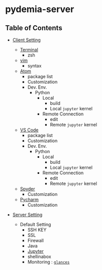 # pydemia-server

## Table of Contents

* [Client Setting](https://github.com/pydemia/pydemia-server/blob/master/scripts/client/clientsetting.md)
  - [Terminal](https://github.com/pydemia/pydemia-server/blob/master/scripts/client/terminal.md)
    * zsh
  - [vim](https://github.com/pydemia/pydemia-server/blob/master/scripts/client/vim.md)
    * syntax
  - [Atom](https://github.com/pydemia/pydemia-server/blob/master/scripts/client/atom.md)
    * package list
    * Customization
    * Dev. Env.
      - Python
        * Local
          - build
          - Local `jupyter` kernel
        * Remote Connection
          - edit
          - Remote `jupyter` kernel
  - [VS Code](https://github.com/pydemia/pydemia-server/blob/master/scripts/client/vscode.md)
    * package list
    * Customization
    * Dev. Env.
      - Python
        * Local
          - build
          - Local `jupyter` kernel
        * Remote Connection
          - edit
          - Remote `jupyter` kernel
  - [Spyder](https://github.com/pydemia/pydemia-server/blob/master/scripts/client/spyder.md)
    * Customization
  - [Pycharm](https://github.com/pydemia/pydemia-server/blob/master/scripts/client/pycharm.md)
    * Customization



* [Server Setting](https://github.com/pydemia/pydemia-server/blob/master/scripts/server/serversetting.md)
  - Default Setting
    - SSH KEY
    - SSL
    - Firewall
    - Java
    - [Jupyter](https://github.com/pydemia/Jupyter/blob/master/README.md)
    - shellinabox
    - Monitoring : [`glances`](scripts/server/glances.md)

